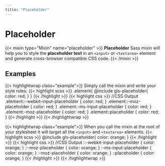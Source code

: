 ```yaml
---
title: "Placeholder"
---
```


# Placeholder

{{< mixin type="Mixin" name="placeholder" >}}
**Placeholder** Sass mixin will help you to style the **placeholder text** in an `<input>` or `<textarea>` element and generate cross-browser compatible CSS code.
{{< /mixin >}}

## Examples

{{< highlightwrap class="example">}}
Simply call the mixin and write your style rules.
{{< highlight scss >}}
.element{
    @include gls-placeholder{
        color: red;
    }
}
{{< /highlight >}}
{{< highlight css >}}
//CSS Output
.element::-webkit-input-placeholder {
    color: red;
}
.element::-moz-placeholder {
    color: red;
}
.element:-ms-input-placeholder {
    color: red;
}
.element:-moz-placeholder {
    color: red;
}
.element::placeholder {
    color: red;
}
{{< /highlight >}}
{{< /highlightwrap >}}

{{< highlightwrap class="example">}}
When you call the mixin at the root of your stylesheet it will target all the `<input>` and `<textarea>` elements.
{{< highlight scss >}}
@include gls-placeholder{
    color: orange;
}
{{< /highlight >}}
{{< highlight css >}}
//CSS Output
::-webkit-input-placeholder {
    color: orange;
}
::-moz-placeholder {
    color: orange;
}
:-ms-input-placeholder {
    color: orange;
}
:-moz-placeholder {
    color: orange;
}
::placeholder {
    color: orange;
}
{{< /highlight >}}
{{< /highlightwrap >}}